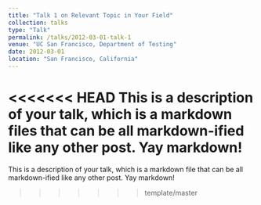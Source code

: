 ```yaml
---
title: "Talk 1 on Relevant Topic in Your Field"
collection: talks
type: "Talk"
permalink: /talks/2012-03-01-talk-1
venue: "UC San Francisco, Department of Testing"
date: 2012-03-01
location: "San Francisco, California"
---
```


<<<<<<< HEAD
This is a description of your talk, which is a markdown files that can be all markdown-ified like any other post. Yay markdown!
=======
This is a description of your talk, which is a markdown file that can be all markdown-ified like any other post. Yay markdown!
>>>>>>> template/master
